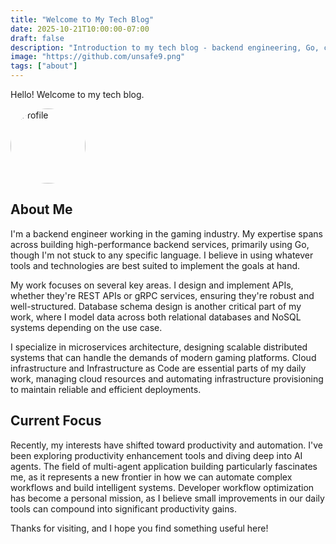 ```yaml
---
title: "Welcome to My Tech Blog"
date: 2025-10-21T10:00:00-07:00
draft: false
description: "Introduction to my tech blog - backend engineering, Go, cloud infrastructure, and AI agents"
image: "https://github.com/unsafe9.png"
tags: ["about"]
---
```


Hello! Welcome to my tech blog.

<img src="https://github.com/unsafe9.png" alt="Profile" width="120" style="border-radius: 50%;">

## About Me

I'm a backend engineer working in the gaming industry. My expertise spans across building high-performance backend services, primarily using Go, though I'm not stuck to any specific language. I believe in using whatever tools and technologies are best suited to implement the goals at hand.

My work focuses on several key areas. I design and implement APIs, whether they're REST APIs or gRPC services, ensuring they're robust and well-structured. Database schema design is another critical part of my work, where I model data across both relational databases and NoSQL systems depending on the use case.

I specialize in microservices architecture, designing scalable distributed systems that can handle the demands of modern gaming platforms. Cloud infrastructure and Infrastructure as Code are essential parts of my daily work, managing cloud resources and automating infrastructure provisioning to maintain reliable and efficient deployments.

## Current Focus

Recently, my interests have shifted toward productivity and automation. I've been exploring productivity enhancement tools and diving deep into AI agents. The field of multi-agent application building particularly fascinates me, as it represents a new frontier in how we can automate complex workflows and build intelligent systems. Developer workflow optimization has become a personal mission, as I believe small improvements in our daily tools can compound into significant productivity gains.

Thanks for visiting, and I hope you find something useful here!
